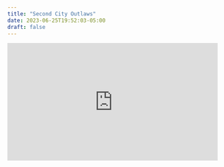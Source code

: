 ```yaml
---
title: "Second City Outlaws"
date: 2023-06-25T19:52:03-05:00
draft: false
---
```



<iframe width="476" height="267" src="https://abc7chicago.com/video/embed/?pid=13425843&t=59" frameborder="0" allowfullscreen start="55"></iframe>


